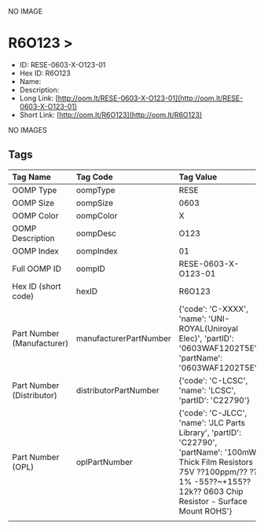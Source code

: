 


  
NO IMAGE  
# R6O123 > 

- ID: RESE-0603-X-O123-01
- Hex ID: R6O123
- Name: 
- Description: 
- Long Link: [http://oom.lt/RESE-0603-X-O123-01](http://oom.lt/RESE-0603-X-O123-01)
- Short Link: [http://oom.lt/R6O123](http://oom.lt/R6O123)
  
NO IMAGES  
## Tags
  

|Tag Name|Tag Code|Tag Value|
| :--- | :--- | :--- |
|OOMP Type|oompType|RESE|
|OOMP Size|oompSize|0603|
|OOMP Color|oompColor|X|
|OOMP Description|oompDesc|O123|
|OOMP Index|oompIndex|01|
|Full OOMP ID|oompID|RESE-0603-X-O123-01|
|Hex ID (short code)|hexID|R6O123|
|Part Number (Manufacturer)|manufacturerPartNumber|{'code': 'C-XXXX', 'name': 'UNI-ROYAL(Uniroyal Elec)', 'partID': '0603WAF1202T5E', 'partName': '0603WAF1202T5E'}|
|Part Number (Distributor)|distributorPartNumber|{'code': 'C-LCSC', 'name': 'LCSC', 'partID': 'C22790'}|
|Part Number (OPL)|oplPartNumber|{'code': 'C-JLCC', 'name': 'JLC Parts Library', 'partID': 'C22790', 'partName': '100mW Thick Film Resistors 75V ??100ppm/?? ??1% -55??~+155?? 12k?? 0603  Chip Resistor - Surface Mount ROHS'}|
||||
